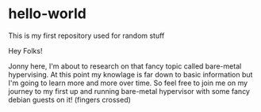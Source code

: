 # hello-world
This is my first repository used for random stuff

Hey Folks!

Jonny here, I'm about to research on that fancy topic called bare-metal hypervising. 
At this point my knowlage is far down to basic information but I'm going to learn
more and more over time. So feel free to join me on my journey to my first up and 
running bare-metal hypervisor with some fancy debian guests on it! (fingers crossed)
